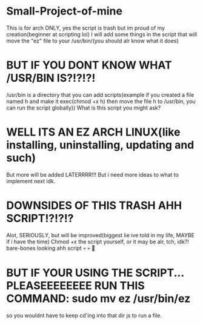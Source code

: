# Small-Project-of-mine
This is for arch ONLY, yes the script is trash but im proud of my creation(beginner at scripting lol)
I will add some things in the script that will move the "ez" file to your /usr/bin/(you should alr know what it does)
# BUT IF YOU DONT KNOW WHAT /USR/BIN IS?!?!?!
/usr/bin is a directory that you can add scripts(example if you created a file named h and make it exec(chmod +x h) then move the file h to /usr/bin, you can run the script globally))
What is this script you might ask?
# WELL ITS AN EZ ARCH LINUX(like installing, uninstalling, updating and such)
But more will be added LATERRRR!!!
But i need more ideas to what to implement next idk.
# DOWNSIDES OF THIS TRASH AHH SCRIPT!?!?!?
Alot, SERIOUSLY, but will be improved(biggest lie ive told in my life, MAYBE if i have the time)
Chmod +x the script yourself, or it may be alr, tch, idk?!
bare-bones looking ahh script :skull: :skull: :pray:
# BUT IF YOUR USING THE SCRIPT... PLEASEEEEEEEE RUN THIS COMMAND: sudo mv ez /usr/bin/ez
so you wouldnt have to keep cd'ing into that dir js to run a file.
